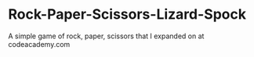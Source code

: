 # Rock-Paper-Scissors-Lizard-Spock
A simple game of rock, paper, scissors that I expanded on at codeacademy.com
